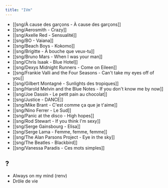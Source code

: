 ```yaml
---
title: "IVm"
---
```


- [[sng/À cause des garçons - À cause des garçons]]
- [[sng/Aerosmith - Crazy]]
- [[sng/Axelle Red - Sensualité]]
- [[sng/BO - Vaiana]]
- [[sng/Beach Boys - Kokomo]]
- [[sng/Brigitte - À bouche que veux-tu]]
- [[sng/Bruno Mars - When I was your man]]
- [[sng/Chris Isaak - Blue Hotel]]
- [[sng/Dexys Midnight Runners - Come on Eileen]]
- [[sng/Frankie Valli and the Four Seasons - Can't take my eyes off of you]]
- [[sng/Gilbert Montagné - Sunlights des tropiques]]
- [[sng/Harold Melvin and the Blue Notes - If you don't know me by now]]
- [[sng/Joe Dassin - Le petit pain au chocolat]]
- [[sng/Justice - DANCE]]
- [[sng/Mike Brant - C'est comme ça que je t'aime]]
- [[sng/Nino Ferrer - Le Sud]]
- [[sng/Panic at the disco - High hopes]]
- [[sng/Rod Stewart - If you think I'm sexy]]
- [[sng/Serge Gainsbourg - Elisa]]
- [[sng/Serge Lama - Femme, femme, femme]]
- [[sng/The Alan Parsons Project - Eye in the sky]]
- [[sng/The Beatles - Blackbird]]
- [[sng/Vanessa Paradis - Ces mots simples]]

## ?

- Always on my mind (renv)
- Drôle de vie
